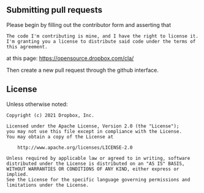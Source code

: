 ## Submitting pull requests

Please begin by filling out the contributor form and asserting that

    The code I'm contributing is mine, and I have the right to license it.
    I'm granting you a license to distribute said code under the terms of this agreement.

at this page:
https://opensource.dropbox.com/cla/

Then create a new pull request through the github interface.

## License

Unless otherwise noted:

```
Copyright (c) 2021 Dropbox, Inc.

Licensed under the Apache License, Version 2.0 (the "License");
you may not use this file except in compliance with the License.
You may obtain a copy of the License at

    http://www.apache.org/licenses/LICENSE-2.0

Unless required by applicable law or agreed to in writing, software
distributed under the License is distributed on an "AS IS" BASIS,
WITHOUT WARRANTIES OR CONDITIONS OF ANY KIND, either express or implied.
See the License for the specific language governing permissions and
limitations under the License.
```
